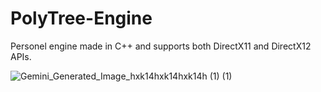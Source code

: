 # PolyTree-Engine

Personel engine made in C++ and supports both DirectX11 and DirectX12 APIs.


![Gemini_Generated_Image_hxk14hxk14hxk14h (1) (1)](https://github.com/user-attachments/assets/6e927f7a-4d78-4956-956b-2d4b4f06e06d)
